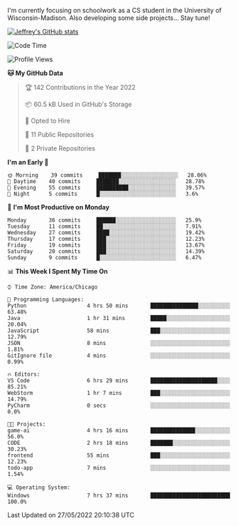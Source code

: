 

I'm currently focusing on schoolwork as a CS student in the University of Wisconsin-Madison.
Also developing some side projects...
Stay tune!

<!-- [![wakatime](https://wakatime.com/badge/user/99a12255-d5fa-4530-a56f-b1f6efe8669d.svg?style=for-the-badge)](https://wakatime.com/@99a12255-d5fa-4530-a56f-b1f6efe8669d) -->

[![Jeffrey's GitHub stats](https://github-readme-stats.vercel.app/api?username=slijeff&count_private=true&show_icons=true)](https://github.com/anuraghazra/github-readme-stats)

<!-- [![Jeffrey's wakatime stats](https://github-readme-stats.vercel.app/api/wakatime?username=slijeff&custom_title=Coding+Time+Last+Week)](https://github.com/slijeff/github-readme-stats) -->

<!-- [![Top Langs](https://github-readme-stats.vercel.app/api/top-langs/?username=slijeff&count_private=true&langs_count=8&hide=javascript&custom_title=Repo+Languages)](https://github.com/anuraghazra/github-readme-stats) -->

<!--START_SECTION:waka-->
![Code Time](http://img.shields.io/badge/Code%20Time-55%20hrs%202%20mins-blue)

![Profile Views](http://img.shields.io/badge/Profile%20Views-0-blue)

**🐱 My GitHub Data** 

> 🏆 142 Contributions in the Year 2022
 > 
> 📦 60.5 kB Used in GitHub's Storage 
 > 
> 💼 Opted to Hire
 > 
> 📜 11 Public Repositories 
 > 
> 🔑 2 Private Repositories  
 > 
**I'm an Early 🐤** 

```text
🌞 Morning    39 commits     ███████░░░░░░░░░░░░░░░░░░   28.06% 
🌆 Daytime    40 commits     ███████░░░░░░░░░░░░░░░░░░   28.78% 
🌃 Evening    55 commits     ██████████░░░░░░░░░░░░░░░   39.57% 
🌙 Night      5 commits      █░░░░░░░░░░░░░░░░░░░░░░░░   3.6%

```
📅 **I'm Most Productive on Monday** 

```text
Monday       36 commits     ██████░░░░░░░░░░░░░░░░░░░   25.9% 
Tuesday      11 commits     ██░░░░░░░░░░░░░░░░░░░░░░░   7.91% 
Wednesday    27 commits     ████░░░░░░░░░░░░░░░░░░░░░   19.42% 
Thursday     17 commits     ███░░░░░░░░░░░░░░░░░░░░░░   12.23% 
Friday       19 commits     ███░░░░░░░░░░░░░░░░░░░░░░   13.67% 
Saturday     20 commits     ███░░░░░░░░░░░░░░░░░░░░░░   14.39% 
Sunday       9 commits      █░░░░░░░░░░░░░░░░░░░░░░░░   6.47%

```


📊 **This Week I Spent My Time On** 

```text
⌚︎ Time Zone: America/Chicago

💬 Programming Languages: 
Python                   4 hrs 50 mins       ███████████████░░░░░░░░░░   63.48% 
Java                     1 hr 31 mins        █████░░░░░░░░░░░░░░░░░░░░   20.04% 
JavaScript               58 mins             ███░░░░░░░░░░░░░░░░░░░░░░   12.79% 
JSON                     8 mins              ░░░░░░░░░░░░░░░░░░░░░░░░░   1.81% 
GitIgnore file           4 mins              ░░░░░░░░░░░░░░░░░░░░░░░░░   0.99%

🔥 Editors: 
VS Code                  6 hrs 29 mins       █████████████████████░░░░   85.21% 
WebStorm                 1 hr 7 mins         ███░░░░░░░░░░░░░░░░░░░░░░   14.79% 
PyCharm                  0 secs              ░░░░░░░░░░░░░░░░░░░░░░░░░   0.0%

🐱‍💻 Projects: 
game-ai                  4 hrs 16 mins       ██████████████░░░░░░░░░░░   56.0% 
CODE                     2 hrs 18 mins       ███████░░░░░░░░░░░░░░░░░░   30.23% 
frontend                 55 mins             ███░░░░░░░░░░░░░░░░░░░░░░   12.23% 
todo-app                 7 mins              ░░░░░░░░░░░░░░░░░░░░░░░░░   1.54%

💻 Operating System: 
Windows                  7 hrs 37 mins       █████████████████████████   100.0%

```


 Last Updated on 27/05/2022 20:10:38 UTC
<!--END_SECTION:waka-->
